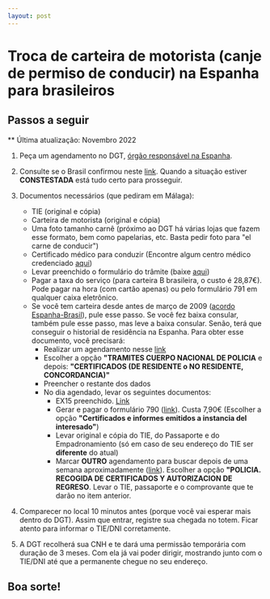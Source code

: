 ```yaml
---
layout: post
---
```

# Troca de carteira de motorista (canje de permiso de conducir) na Espanha para brasileiros

## Passos a seguir

** Última atualização: Novembro 2022

1. Peça um agendamento no DGT, [órgão responsável na Espanha](https://sedeapl.dgt.gob.es:7443/WEB_NCIT_CONSULTA/solicitarCita.faces).

2. Consulte se o Brasil confirmou neste [link](https://sedeapl.dgt.gob.es/WEB_NCIT_CONSULTA/consultacanjes/consultarCitaCanjes.faces). Quando a situação estiver **CONSTESTADA** está tudo certo para prosseguir.

3. Documentos necessários (que pediram em Málaga):
    - TIE (original e cópia)
    - Carteira de motorista (original e cópia)
    - Uma foto tamanho carnê (próximo ao DGT há várias lojas que fazem esse formato, bem como papelarias, etc. Basta pedir foto para "el carne de conducir")
    - Certificado médico para conduzir (Encontre algum centro médico credenciado [aqui](https://www.dgt.es/conoce-la-dgt/con-quien-trabajamos/centros-reconocimiento-conductores/))
    - Levar preenchido o formulário do trâmite (baixe [aqui](https://f682c250-f058-4c35-96bd-fa6c1c1775c3.filesusr.com/ugd/d48811_a74148aeb4414e88beb73229fdd02d9a.pdf))
    - Pagar a taxa do serviço (para carteira B brasileira, o custo é 28,87€). Pode pagar na hora (com cartão apenas) ou pelo formulário 791 em qualquer caixa eletrônico.
    - Se você tem carteira desde antes de março de 2009 ([acordo Espanha-Brasil](https://www.boe.es/buscar/doc.php?id=BOE-A-2011-14617)), pule esse passo. Se você fez baixa consular, também pule esse passo, mas leve a baixa consular. Senão, terá que conseguir o historial de residência na Espanha. Para obter esse documento, você precisará:
        * Realizar um agendamento nesse [link](https://icp.administracionelectronica.gob.es/icpplus/index.html)
        * Escolher a opção **"TRAMITES CUERPO NACIONAL DE POLICIA** e depois: **"CERTIFICADOS (DE RESIDENTE o NO RESIDENTE, CONCORDANCIA)"**
        * Preencher o restante dos dados
        * No dia agendado, levar os seguintes documentos:
            - EX15 preenchido. [Link](https://extranjeros.inclusion.gob.es/ficheros/Modelos_solicitudes/mod_solicitudes2/15-Formulario_NIE_y_certificados.pdf)
            - Gerar e pagar o formulário 790 ([link](https://sede.policia.gob.es:38089/Tasa790_012/ImpresoRellenar)). Custa 7,90€ (Escolher a opção **"Certificados e informes emitidos a instancia del interesado"**)
            - Levar original e cópia do TIE, do Passaporte e do Empadronamiento (só em caso de seu endereço do TIE ser **diferente** do atual)
            - Marcar **OUTRO** agendamento para buscar depois de uma semana aproximadamente ([link](http://sede.administracionespublicas.gob.es/icpplus/index.html)). Escolher a opção **"POLICIA. RECOGIDA DE CERTIFICADOS Y AUTORIZACION DE REGRESO**. Levar o TIE, passaporte e o comprovante que te darão no item anterior.


4. Comparecer no local 10 minutos antes (porque você vai esperar mais dentro do DGT). Assim que entrar, registre sua chegada no totem. Ficar atento para informar o TIE/DNI corretamente.

5. A DGT recolherá sua CNH e te dará uma permissão temporária com duração de 3 meses. Com ela já vai poder dirigir, mostrando junto com o TIE/DNI até que a permanente chegue no seu endereço.

## Boa sorte!